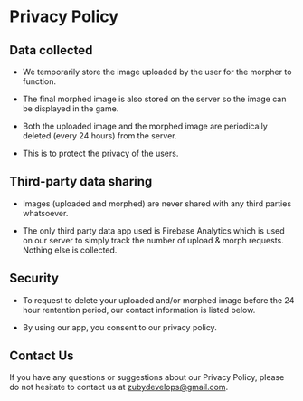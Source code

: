 # Privacy Policy

## Data collected

- We temporarily store the image uploaded by the user for the morpher to function.

-  The final morphed image is also stored on the server so the image can be displayed in the game. 

-  Both the uploaded image and the morphed image are periodically deleted (every 24 hours) from the server.

-  This is to protect the privacy of the users. 

## Third-party data sharing

- Images (uploaded and morphed) are never shared with any third parties whatsoever. 

- The only third party data app used is Firebase Analytics which is used on our server to simply track the number of upload & morph requests. Nothing else is collected.

## Security

- To request to delete your uploaded and/or morphed image before the 24 hour rentention period, our contact information is listed below.

- By using our app, you consent to our privacy policy.

## Contact Us

If you have any questions or suggestions about our Privacy Policy, please do not hesitate to contact us at zubydevelops@gmail.com.